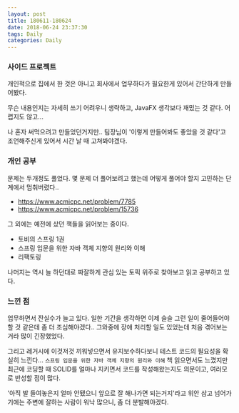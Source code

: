 ```yaml
---
layout: post
title: 180611-180624
date: 2018-06-24 23:37:30
tags: Daily
categories: Daily
---
```


### 사이드 프로젝트

개인적으로 집에서 한 것은 아니고 회사에서 업무하다가 필요한게 있어서 간단하게 만들어봤다.

무슨 내용인지는 자세히 쓰기 어려우니 생략하고, JavaFX 생각보다 재밌는 것 같다. 어렵지도 않고...

나 혼자 써먹으려고 만들었던거지만.. 팀장님이 '이렇게 만들어봐도 좋았을 것 같다'고 조언해주신게 있어서 시간 날 때 고쳐봐야겠다.



### 개인 공부

문제는 두개정도 풀었다. 몇 문제 더 풀어보려고 했는데 어떻게 풀어야 할지 고민하는 단계에서 멈춰버렸다..

* https://www.acmicpc.net/problem/7785
* https://www.acmicpc.net/problem/15736

그 외에는 예전에 샀던 책들을 읽어보는 중이다.

* 토비의 스프링 1권
* 스프링 입문을 위한 자바 객체 지향의 원리와 이해
* 리팩토링

나머지는 역시 늘 하던대로 짜잘하게 관심 있는 토픽 위주로 찾아보고 읽고 공부하고 있다.



### 느낀 점

업무하면서 잔실수가 늘고 있다. 일한 기간을 생각하면 이제 슬슬 그런 일이 줄어들어야 할 것 같은데 좀 더 조심해야겠다.. 그와중에 장애 처리할 일도 있었는데 처음 겪어보는거라 많이 긴장했었다.

그리고 레거시에 이것저것 끼워넣으면서 유지보수하다보니 테스트 코드의 필요성을 확실히 느낀다... `스프링 입문을 위한 자바 객체 지향의 원리와 이해` 책 읽으면서도 느꼈지만 최근에 코딩할 때 SOLID를 얼마나 지키면서 코드를 작성해왔는지도 의문이고, 여러모로 반성할 점이 많다.

'아직 발 들여놓은지 얼마 안됐으니 앞으로 잘 해나가면 되는거지'라고 위안 삼고 넘어가기에는 주변에 잘하는 사람이 워낙 많으니, 좀 더 분발해야겠다.
